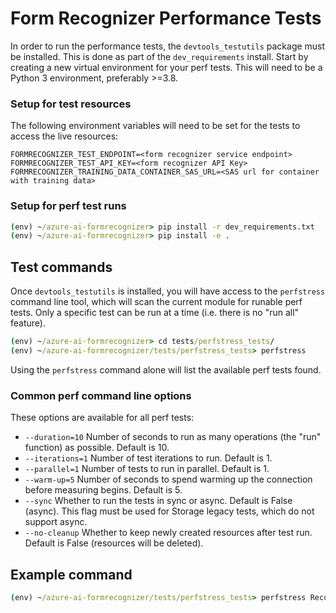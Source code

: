 # Form Recognizer Performance Tests

In order to run the performance tests, the `devtools_testutils` package must be installed. This is done as part of the `dev_requirements` install.
Start by creating a new virtual environment for your perf tests. This will need to be a Python 3 environment, preferably >=3.8.

### Setup for test resources

The following environment variables will need to be set for the tests to access the live resources:

```
FORMRECOGNIZER_TEST_ENDPOINT=<form recognizer service endpoint>
FORMRECOGNIZER_TEST_API_KEY=<form recognizer API Key>
FORMRECOGNIZER_TRAINING_DATA_CONTAINER_SAS_URL=<SAS url for container with training data>
```

### Setup for perf test runs

```cmd
(env) ~/azure-ai-formrecognizer> pip install -r dev_requirements.txt
(env) ~/azure-ai-formrecognizer> pip install -e .
```

## Test commands

Once `devtools_testutils` is installed, you will have access to the `perfstress` command line tool, which will scan the current module for runable perf tests. Only a specific test can be run at a time (i.e. there is no "run all" feature).

```cmd
(env) ~/azure-ai-formrecognizer> cd tests/perfstress_tests/
(env) ~/azure-ai-formrecognizer/tests/perfstress_tests> perfstress
```
Using the `perfstress` command alone will list the available perf tests found. 

### Common perf command line options
These options are available for all perf tests:
- `--duration=10` Number of seconds to run as many operations (the "run" function) as possible. Default is 10.
- `--iterations=1` Number of test iterations to run. Default is 1.
- `--parallel=1` Number of tests to run in parallel. Default is 1.
- `--warm-up=5` Number of seconds to spend warming up the connection before measuring begins. Default is 5.
- `--sync` Whether to run the tests in sync or async. Default is False (async). This flag must be used for Storage legacy tests, which do not support async.
- `--no-cleanup` Whether to keep newly created resources after test run. Default is False (resources will be deleted).

## Example command
```cmd
(env) ~/azure-ai-formrecognizer/tests/perfstress_tests> perfstress RecognizeCustomForms
```